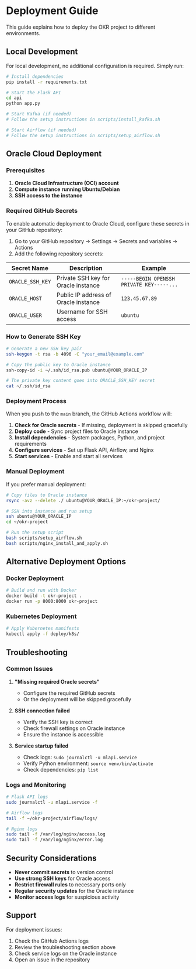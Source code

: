 # Deployment Guide

This guide explains how to deploy the OKR project to different environments.

## Local Development

For local development, no additional configuration is required. Simply run:

```bash
# Install dependencies
pip install -r requirements.txt

# Start the Flask API
cd api
python app.py

# Start Kafka (if needed)
# Follow the setup instructions in scripts/install_kafka.sh

# Start Airflow (if needed)
# Follow the setup instructions in scripts/setup_airflow.sh
```

## Oracle Cloud Deployment

### Prerequisites

1. **Oracle Cloud Infrastructure (OCI) account**
2. **Compute instance running Ubuntu/Debian**
3. **SSH access to the instance**

### Required GitHub Secrets

To enable automatic deployment to Oracle Cloud, configure these secrets in your GitHub repository:

1. Go to your GitHub repository → Settings → Secrets and variables → Actions
2. Add the following repository secrets:

| Secret Name | Description | Example |
|-------------|-------------|---------|
| `ORACLE_SSH_KEY` | Private SSH key for Oracle instance | `-----BEGIN OPENSSH PRIVATE KEY-----...` |
| `ORACLE_HOST` | Public IP address of Oracle instance | `123.45.67.89` |
| `ORACLE_USER` | Username for SSH access | `ubuntu` |

### How to Generate SSH Key

```bash
# Generate a new SSH key pair
ssh-keygen -t rsa -b 4096 -C "your_email@example.com"

# Copy the public key to Oracle instance
ssh-copy-id -i ~/.ssh/id_rsa.pub ubuntu@YOUR_ORACLE_IP

# The private key content goes into ORACLE_SSH_KEY secret
cat ~/.ssh/id_rsa
```

### Deployment Process

When you push to the `main` branch, the GitHub Actions workflow will:

1. **Check for Oracle secrets** - If missing, deployment is skipped gracefully
2. **Deploy code** - Sync project files to Oracle instance
3. **Install dependencies** - System packages, Python, and project requirements
4. **Configure services** - Set up Flask API, Airflow, and Nginx
5. **Start services** - Enable and start all services

### Manual Deployment

If you prefer manual deployment:

```bash
# Copy files to Oracle instance
rsync -avz --delete ./ ubuntu@YOUR_ORACLE_IP:~/okr-project/

# SSH into instance and run setup
ssh ubuntu@YOUR_ORACLE_IP
cd ~/okr-project

# Run the setup script
bash scripts/setup_airflow.sh
bash scripts/nginx_install_and_apply.sh
```

## Alternative Deployment Options

### Docker Deployment

```bash
# Build and run with Docker
docker build -t okr-project .
docker run -p 8000:8000 okr-project
```

### Kubernetes Deployment

```bash
# Apply Kubernetes manifests
kubectl apply -f deploy/k8s/
```

## Troubleshooting

### Common Issues

1. **"Missing required Oracle secrets"**
   - Configure the required GitHub secrets
   - Or the deployment will be skipped gracefully

2. **SSH connection failed**
   - Verify the SSH key is correct
   - Check firewall settings on Oracle instance
   - Ensure the instance is accessible

3. **Service startup failed**
   - Check logs: `sudo journalctl -u mlapi.service`
   - Verify Python environment: `source venv/bin/activate`
   - Check dependencies: `pip list`

### Logs and Monitoring

```bash
# Flask API logs
sudo journalctl -u mlapi.service -f

# Airflow logs
tail -f ~/okr-project/airflow/logs/

# Nginx logs
sudo tail -f /var/log/nginx/access.log
sudo tail -f /var/log/nginx/error.log
```

## Security Considerations

- **Never commit secrets** to version control
- **Use strong SSH keys** for Oracle access
- **Restrict firewall rules** to necessary ports only
- **Regular security updates** for the Oracle instance
- **Monitor access logs** for suspicious activity

## Support

For deployment issues:
1. Check the GitHub Actions logs
2. Review the troubleshooting section above
3. Check service logs on the Oracle instance
4. Open an issue in the repository
